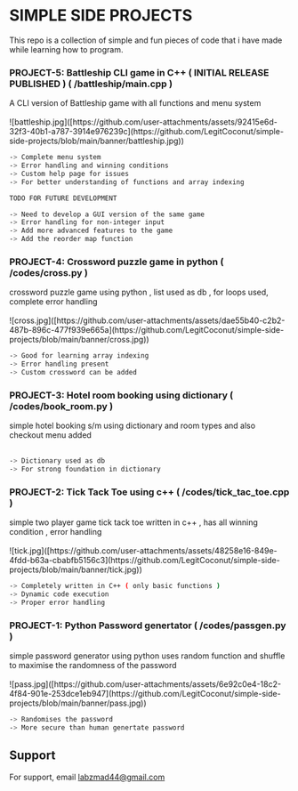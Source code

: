 
<h1> SIMPLE SIDE PROJECTS </h1>
This repo is a collection of simple and fun pieces of code that i have made while learning how to program.



<h3>PROJECT-5: Battleship CLI game in C++ ( INITIAL RELEASE PUBLISHED ) ( /battleship/main.cpp )</h3>
A CLI version of Battleship game with all functions and menu system   <br><br>
![battleship.jpg]([https://github.com/user-attachments/assets/92415e6d-32f3-40b1-a787-3914e976239c](https://github.com/LegitCoconut/simple-side-projects/blob/main/banner/battleship.jpg))



```bash
-> Complete menu system 
-> Error handling and winning conditions
-> Custom help page for issues  
-> For better understanding of functions and array indexing  

TODO FOR FUTURE DEVELOPMENT 

-> Need to develop a GUI version of the same game 
-> Error handling for non-integer input
-> Add more advanced features to the game 
-> Add the reorder map function
```


<h3>PROJECT-4: Crossword puzzle game in python  ( /codes/cross.py )</h3>
crossword puzzle game using python , list used as db , for loops used, complete error handling  <br><br>
![cross.jpg]([https://github.com/user-attachments/assets/dae55b40-c2b2-487b-896c-477f939e665a](https://github.com/LegitCoconut/simple-side-projects/blob/main/banner/cross.jpg))

```bash
-> Good for learning array indexing 
-> Error handling present 
-> Custom crossword can be added
```




<h3>PROJECT-3: Hotel room booking using dictionary ( /codes/book_room.py )</h3>
simple hotel booking s/m using dictionary and room types and also checkout menu added <br><br>

```bash
-> Dictionary used as db  
-> For strong foundation in dictionary 
```


<h3>PROJECT-2: Tick Tack Toe using c++ ( /codes/tick_tac_toe.cpp )</h3>
simple two player game tick tack toe written in c++ , has all winning condition , error handling <br><br>
![tick.jpg]([https://github.com/user-attachments/assets/48258e16-849e-4fdd-b63a-cbabfb5156c3](https://github.com/LegitCoconut/simple-side-projects/blob/main/banner/tick.jpg))

```bash
-> Completely written in C++ ( only basic functions )
-> Dynamic code execution  
-> Proper error handling
```


<h3>PROJECT-1: Python Password genertator ( /codes/passgen.py )</h3>
simple password generator using python uses random function and shuffle to maximise the randomness of the password <br><br>
![pass.jpg]([https://github.com/user-attachments/assets/6e92c0e4-18c2-4f84-901e-253dce1eb947](https://github.com/LegitCoconut/simple-side-projects/blob/main/banner/pass.jpg))

```bash
-> Randomises the password 
-> More secure than human genertate password
```





## Support

For support, email labzmad44@gmail.com 

